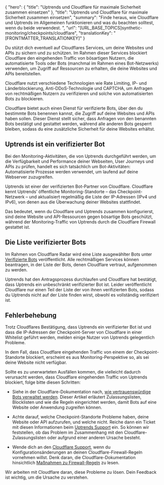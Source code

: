 {
  "hero": {
    "title": "Uptrends und Cloudflare für maximale Sicherheit zusammen einsetzen"
  },
  "title": "Uptrends und Cloudflare für maximale Sicherheit zusammen einsetzen",
  "summary": "Finde heraus, wie Cloudflare und Uptrends im Allgemeinen funktionieren und was du beachten solltest, wenn du beide verwendest. ",
  "url": "[URL_BASE_TOPICS]synthetic-monitoring/checkpoints/cloudflare",
  "translationKey": "[FRONTMATTER_TRANSLATIONKEY]"
}

Du stützt dich eventuell auf Cloudflares Services, um deine Websites und APIs zu sichern und zu schützen. Im Rahmen dieser Services blockiert Cloudflare den eingehenden Traffic von bösartigen Nutzern, die automatisierte Tools oder Bots (manchmal im Rahmen eines Bot-Netzwerks) verwenden, um Zugriff auf Ressourcen zu erhalten, die deine Websites und APIs bereitstellen. 

Cloudflare nutzt verschiedene Technologien wie Rate Limiting, IP- und Länderblockierung, Anti-DDoS-Technologie und CAPTCHA, um Anfragen von rechtmäßigen Nutzern zu verifizieren und solche von automatisierten Bots zu blockieren. 

Cloudflare bietet auch einen Dienst für verifizierte Bots, über den du bestimmte Bots benennen kannst, die Zugriff auf deine Websites und APIs haben sollen. Dieser Dienst stellt sicher, dass Anfragen von den benannten Bots bestätigt und gestattet werden, während alle anderen Bots gesperrt bleiben, sodass du eine zusätzliche Sicherheit für deine Websites erhältst.

## Uptrends ist ein verifizierter Bot

Bei den Monitoring-Aktivitäten, die von Uptrends durchgeführt werden, um die Verfügbarkeit und Performance deiner Webseiten, User Journeys und APIs zu prüfen, handelt es sich tatsächlich um Bot-Aktivitäten: Automatisierte Prozesse werden verwendet, um laufend auf deine Webserver zuzugreifen. 

Uptrends ist einer der verifizierten Bot-Partner von Cloudflare. Cloudflare kennt Uptrends’ öffentliche Monitoring-Standorte – das Checkpoint-Netzwerk – und aktualisiert regelmäßig die Liste der IP-Adressen (IPv4 und IPv6), von denen aus die Überwachung deiner Websites stattfindet.

Das bedeutet, wenn du Cloudflare und Uptrends zusammen konfigurierst, sind deine Website und API-Ressourcen gegen bösartige Bots geschützt, während der Monitoring-Traffic von Uptrends durch die Cloudflare Firewall gestattet ist.

## Die Liste verifizierter Bots

Im Rahmen von Cloudflare Radar wird eine Liste ausgewählter Bots unter [Verifizierte Bots]([LINK_URL_1]) veröffentlicht. Alle rechtmäßigen Services können beantragen, in der Liste der Bots, denen Cloudflare vertraut, aufgenommen zu werden. 

Uptrends hat den Antragsprozess durchlaufen und Cloudflare hat bestätigt, dass Uptrends ein unbeschränkt verifizierter Bot ist. Leider veröffentlicht Cloudflare nur einen Teil der Liste der von ihnen verifizierten Bots, sodass du Uptrends nicht auf der Liste finden wirst, obwohl es vollständig verifiziert ist.

## Fehlerbehebung

Trotz Cloudflares Bestätigung, dass Uptrends ein verifizierter Bot ist und dass die IP-Adressen der Checkpoint-Server von Cloudflare in einer Whitelist geführt werden, melden einige Nutzer von Uptrends gelegentlich Probleme. 

In dem Fall, dass Cloudflare eingehenden Traffic von einem der Checkpoint-Standorte blockiert, erscheint es aus Monitoring-Perspektive so, als sei deine Website nicht verfügbar. 

Sollte es zu unerwarteten Ausfällen kommen, die vielleicht dadurch verursacht werden, dass Cloudflare eingehenden Traffic von Uptrends blockiert, folge bitte diesen Schritten:

- Siehe in der Cloudflare-Dokumentation nach, [wie vertrauenswürdige Bots verwaltet werden]([LINK_URL_2]). Dieser Artikel erläutert Zulassungslisten, Blocklisten und wie die Regeln eingerichtet werden, damit Bots auf eine Website oder Anwendung zugreifen können.

- Achte darauf, welche Checkpoint-Standorte Probleme haben, deine Website oder API aufzurufen, und welche nicht. Reiche dann ein Ticket mit diesen Informationen beim [Uptrends Support]([LINK_URL_3]) ein. So können wir feststellen, ob das Problem im Zusammenhang mit den Cloudflare-Zulassungslisten oder aufgrund einer anderen Ursache besteht.

- Wende dich an den [Cloudflare Support]([LINK_URL_4]), wenn du Konfigurationsänderungen an deinen Cloudflare-Firewall-Regeln vornehmen willst. Denk daran, die Cloudflare-Dokumentation hinsichtlich [Maßnahmen zu Firewall-Regeln]([LINK_URL_5]) zu lesen.

Wir arbeiten mit Cloudflare daran, diese Probleme zu lösen. Dein Feedback ist wichtig, um die Ursache zu verstehen.